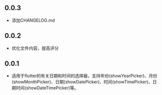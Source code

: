 ## 0.0.3

* 添加CHANGELOG.md

## 0.0.2

* 优化文件内容，提高评分

## 0.0.1

* 适用于flutter的有关日期和时间的选择器，支持年份(showYearPicker)、月份(showMonthPicker)、日期(showDatePicker)、时间(showTimePicker)、日期时间(showDateTimePicker)等。
